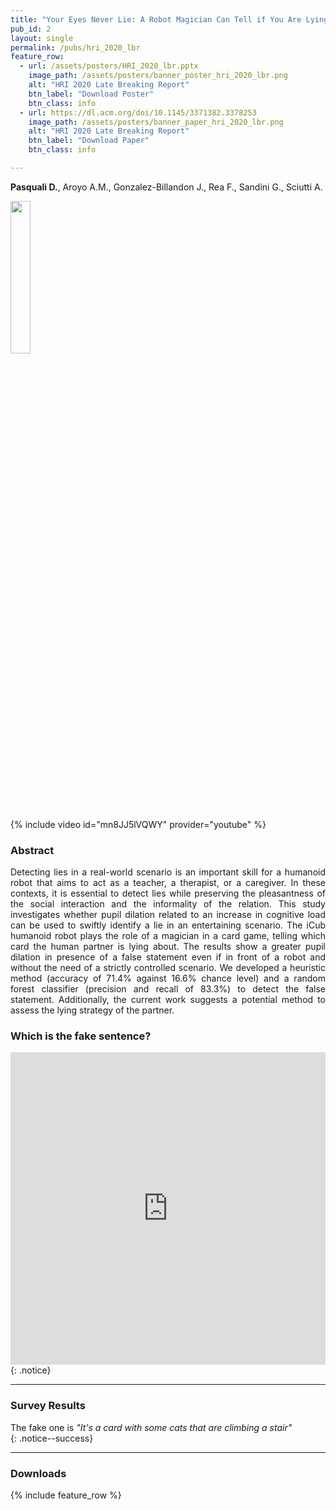 ```yaml
---
title: "Your Eyes Never Lie: A Robot Magician Can Tell if You Are Lying"
pub_id: 2
layout: single
permalink: /pubs/hri_2020_lbr
feature_row:
  - url: /assets/posters/HRI_2020_lbr.pptx
    image_path: /assets/posters/banner_poster_hri_2020_lbr.png
    alt: "HRI 2020 Late Breaking Report"
    btn_label: "Download Poster"
    btn_class: info
  - url: https://dl.acm.org/doi/10.1145/3371382.3378253
    image_path: /assets/posters/banner_paper_hri_2020_lbr.png
    alt: "HRI 2020 Late Breaking Report"
    btn_label: "Download Paper"
    btn_class: info

---
```

**Pasquali D.**, Aroyo A.M., Gonzalez-Billandon J., Rea F., Sandini G., Sciutti A.

<img width="25%" src="../../assets/images/hri.png">

<!-- {% include figure image_path="/assets/posters/lbr.png" %} -->

{% include video id="mn8JJ5lVQWY" provider="youtube" %}

### Abstract
<div style="text-align: justify">
Detecting lies in a real-world scenario is an important skill for a humanoid robot that aims to act as a teacher, a therapist, or a caregiver. In these contexts, it is essential to detect lies while preserving the pleasantness of the social interaction and the informality of the relation. This study investigates whether pupil dilation related to an increase in cognitive load can be used to swiftly identify a lie in an entertaining scenario. The iCub humanoid robot plays the role of a magician in a card game, telling which card the human partner is lying about. The results show a greater pupil dilation in presence of a false statement even if in front of a robot and without the need of a strictly controlled scenario. We developed a heuristic method (accuracy of 71.4% against 16.6% chance level) and a random forest classifier (precision and recall of 83.3%) to detect the false statement. Additionally, the current work suggests a potential method to assess the lying strategy of the partner.
</div>


### Which is the fake sentence?
<div>

<iframe src="https://docs.google.com/forms/d/e/1FAIpQLScsDiGDNAKJtMCDexCXvEIZSwRDpw0djGikc704UUc3fvk8sQ/viewform?embedded=true" width="100%" height="500" frameborder="0" marginheight="0" marginwidth="0">Caricamento…</iframe>
</div>{: .notice}

---

### Survey Results

<div>The fake one is <i>"It's a card with some cats that are climbing a stair"</i></div>{: .notice--success}

<!-- <iframe width="100%" height="350" seamless frameborder="0" scrolling="no" src="https://docs.google.com/spreadsheets/d/e/2PACX-1vS2CXctHrD_X3dPPZI0ZSNu_dI2Y_vq47IJBN61yqbeqHpNipi6M34EVoTqf6jM1s2fXN9znPmgQu11/pubchart?oid=1702591448&amp;format=interactive"></iframe> -->

---

### Downloads

{% include feature_row %}



